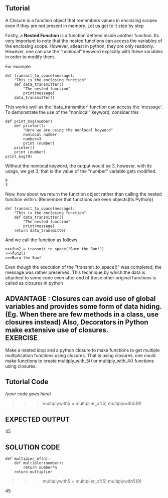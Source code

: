 Tutorial
--------

A Closure is a function object that remembers values in enclosing scopes even if they are not present in memory. Let us get to it step by step

Firstly, a **Nested Function** is a function defined inside another function. Its very important to note that the nested functions can access the variables of the enclosing scope. However, atleast in python, they are only readonly. However, one can use the "nonlocal" keyword explicitly with these variables in order to modify them.

For example

	def transmit_to_space(message):
		"This is the enclosing function"
		def data_transmitter()
			"The nested function"
			print(message)
		data_transmitter()

This works well as the 'data_transmitter' function can access the 'message'. To demonstrate the use of the "nonlocal" keyword, consider this

	def print_msg(number)
		def printer():
			"Here we are using the nonlocal keyword"
			nonlocal number
			number=3
			print (number)
		printer()
		print (number)
	print_msg(9)       

Without the nonlocal keyword, the output would be 3, however, with its usage, we get 3, that is the value of the "number" variable gets modified.

	9
	3

Now, how about we return the function object rather than calling the nested function within. (Remember that functions are even objects(Its Python))

	def transmit_to_space(message):
		"This is the enclosing function"
		def data_transmitter()
			"The nested function"
			print(message)
		return data_transmitter

And we call the function as follows

	>>>fun2 = transmit_to_space("Burn the Sun!")
	>>>fun2()
	>>>Burn the Sun!

Even though the execution of the "transmit_to_space()" was completed, the message was rather preserved. This technique by which the data is attached to some code even after end of those other original functions is called as closures in python

ADVANTAGE : Closures can avoid use of global variables and provides some form of data hiding.(Eg. When there are few methods in a class, use closures instead)
			Also, Decorators in Python make extensive use of closures.			
EXERCISE
---------

Make a nested loop and a python closure to make functions to get multiple multiplication functions using closures. That is using closures, one could make functions to create multiply_with_5() or multiply_with_4() functions using closures.

Tutorial Code
-------------

/*your code goes here*/

>>>multiplywith5 = multiplier_of(5)
>>>multiplywith5(9)

EXPECTED OUTPUT
---------------

45

SOLUTION CODE 
-------------

	def multipier_of(n):
		def multipler(number):
			return number*n
		return multiplier


>>>multiplywith5 = multiplier_of(5)
>>>multiplywith5(9)

45

	

